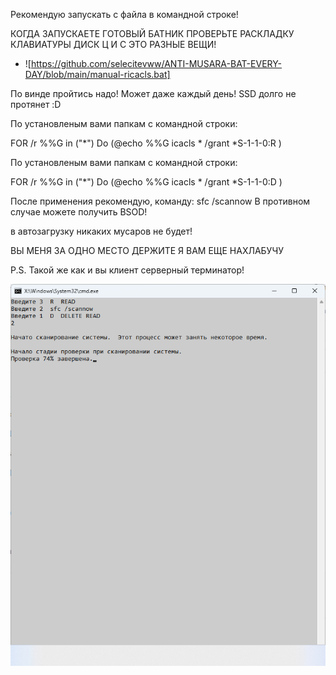 Рекомендую запускать с файла в командной строке!

КОГДА ЗАПУСКАЕТЕ ГОТОВЫЙ БАТНИК ПРОВЕРЬТЕ РАСКЛАДКУ КЛАВИАТУРЫ ДИСК Ц И С ЭТО РАЗНЫЕ ВЕЩИ!

 - ![https://github.com/selecitevww/ANTI-MUSARA-BAT-EVERY-DAY/blob/main/manual-ricacls.bat]

По винде пройтись надо! Может даже каждый день! SSD долго не протянет :D

По установленым вами папкам с командной строки:

FOR /r %%G in ("*") Do (@echo %%G
icacls * /grant *S-1-1-0:R )

По установленым вами папкам с командной строки:

FOR /r %%G in ("*") Do (@echo %%G
icacls * /grant *S-1-1-0:D )

После применения рекомендую, команду:
sfc /scannow
В противном случае можете получить BSOD!


в автозагрузку
никаких мусаров не будет!

ВЫ МЕНЯ ЗА ОДНО МЕСТО ДЕРЖИТЕ Я ВАМ ЕЩЕ НАХЛАБУЧУ

P.S. Такой же как и вы клиент серверный терминатор!

![1](https://github.com/selecitevww/ANTI-MUSARA-BAT-EVERY-DAY/blob/main/234234.png)

